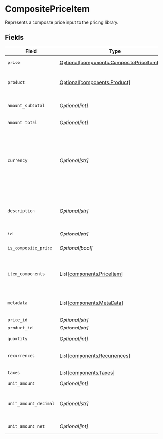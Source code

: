 # CompositePriceItem

Represents a composite price input to the pricing library.


## Fields

| Field                                                                                                                                                                                    | Type                                                                                                                                                                                     | Required                                                                                                                                                                                 | Description                                                                                                                                                                              | Example                                                                                                                                                                                  |
| ---------------------------------------------------------------------------------------------------------------------------------------------------------------------------------------- | ---------------------------------------------------------------------------------------------------------------------------------------------------------------------------------------- | ---------------------------------------------------------------------------------------------------------------------------------------------------------------------------------------- | ---------------------------------------------------------------------------------------------------------------------------------------------------------------------------------------- | ---------------------------------------------------------------------------------------------------------------------------------------------------------------------------------------- |
| `price`                                                                                                                                                                                  | [Optional[components.CompositePriceItemPrice]](../../models/components/compositepriceitemprice.md)                                                                                       | :heavy_minus_sign:                                                                                                                                                                       | The price snapshot data.                                                                                                                                                                 |                                                                                                                                                                                          |
| `product`                                                                                                                                                                                | [Optional[components.Product]](../../models/components/product.md)                                                                                                                       | :heavy_minus_sign:                                                                                                                                                                       | The product entity                                                                                                                                                                       | {<br/>"$ref": "#/components/examples/product"<br/>}                                                                                                                                      |
| `amount_subtotal`                                                                                                                                                                        | *Optional[int]*                                                                                                                                                                          | :heavy_minus_sign:                                                                                                                                                                       | Total before any (discounts or) taxes are applied.                                                                                                                                       |                                                                                                                                                                                          |
| `amount_total`                                                                                                                                                                           | *Optional[int]*                                                                                                                                                                          | :heavy_minus_sign:                                                                                                                                                                       | Total after (discounts and) taxes.                                                                                                                                                       |                                                                                                                                                                                          |
| `currency`                                                                                                                                                                               | *Optional[str]*                                                                                                                                                                          | :heavy_minus_sign:                                                                                                                                                                       | Three-letter ISO currency code, in lowercase. Must be a supported currency.<br/>ISO 4217 CURRENCY CODES as specified in the documentation: https://www.iso.org/iso-4217-currency-codes.html<br/> | EUR                                                                                                                                                                                      |
| `description`                                                                                                                                                                            | *Optional[str]*                                                                                                                                                                          | :heavy_minus_sign:                                                                                                                                                                       | An arbitrary string attached to the price item. Often useful for displaying to users. Defaults to product name.                                                                          |                                                                                                                                                                                          |
| `id`                                                                                                                                                                                     | *Optional[str]*                                                                                                                                                                          | :heavy_minus_sign:                                                                                                                                                                       | price item id                                                                                                                                                                            |                                                                                                                                                                                          |
| `is_composite_price`                                                                                                                                                                     | *Optional[bool]*                                                                                                                                                                         | :heavy_minus_sign:                                                                                                                                                                       | The flag for prices that contain price components.                                                                                                                                       |                                                                                                                                                                                          |
| `item_components`                                                                                                                                                                        | List[[components.PriceItem](../../models/components/priceitem.md)]                                                                                                                       | :heavy_minus_sign:                                                                                                                                                                       | Contains price item configurations, per price component, when the main price item is a [composite price](/api/pricing#tag/dynamic_price_schema).                                         |                                                                                                                                                                                          |
| `metadata`                                                                                                                                                                               | List[[components.MetaData](../../models/components/metadata.md)]                                                                                                                         | :heavy_minus_sign:                                                                                                                                                                       | A set of key-value pairs used to store meta data information about an entity.                                                                                                            |                                                                                                                                                                                          |
| `price_id`                                                                                                                                                                               | *Optional[str]*                                                                                                                                                                          | :heavy_minus_sign:                                                                                                                                                                       | The id of the price.                                                                                                                                                                     |                                                                                                                                                                                          |
| `product_id`                                                                                                                                                                             | *Optional[str]*                                                                                                                                                                          | :heavy_minus_sign:                                                                                                                                                                       | The id of the product.                                                                                                                                                                   |                                                                                                                                                                                          |
| `quantity`                                                                                                                                                                               | *Optional[int]*                                                                                                                                                                          | :heavy_minus_sign:                                                                                                                                                                       | The quantity of products being purchased.                                                                                                                                                |                                                                                                                                                                                          |
| `recurrences`                                                                                                                                                                            | List[[components.Recurrences](../../models/components/recurrences.md)]                                                                                                                   | :heavy_minus_sign:                                                                                                                                                                       | The sum of amounts of the price items by recurrence.                                                                                                                                     |                                                                                                                                                                                          |
| `taxes`                                                                                                                                                                                  | List[[components.Taxes](../../models/components/taxes.md)]                                                                                                                               | :heavy_minus_sign:                                                                                                                                                                       | The taxes applied to the price item.                                                                                                                                                     |                                                                                                                                                                                          |
| `unit_amount`                                                                                                                                                                            | *Optional[int]*                                                                                                                                                                          | :heavy_minus_sign:                                                                                                                                                                       | The unit amount value                                                                                                                                                                    |                                                                                                                                                                                          |
| `unit_amount_decimal`                                                                                                                                                                    | *Optional[str]*                                                                                                                                                                          | :heavy_minus_sign:                                                                                                                                                                       | The unit amount in cents to be charged, represented as a decimal string with at most 12 decimal places.                                                                                  |                                                                                                                                                                                          |
| `unit_amount_net`                                                                                                                                                                        | *Optional[int]*                                                                                                                                                                          | :heavy_minus_sign:                                                                                                                                                                       | Net unit amount without taxes or discounts.                                                                                                                                              |                                                                                                                                                                                          |